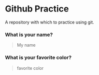 # Github Practice

A repository with which to practice using git.

### What is your name?

> My name


### What is your favorite color?

> favorite color
